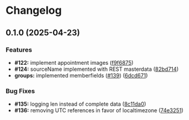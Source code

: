 # Changelog

## 0.1.0 (2025-04-23)


### Features

* **#122:** implement appointment images ([f9f6875](https://github.com/bensteUEM/ChurchToolsAPI/commit/f9f6875618c0f195874124ddf0094b25c09b89df))
* **#124:** sourceName implemented with REST masterdata ([82bd714](https://github.com/bensteUEM/ChurchToolsAPI/commit/82bd71408fd77fe872219fbc2feed315a755bbdf))
* **groups:** implemented memberfields ([#139](https://github.com/bensteUEM/ChurchToolsAPI/issues/139)) ([6dcd671](https://github.com/bensteUEM/ChurchToolsAPI/commit/6dcd671fa525232e7f7a9b5367710937b94c81ea))


### Bug Fixes

* **#135:** logging len instead of complete data ([8c11da0](https://github.com/bensteUEM/ChurchToolsAPI/commit/8c11da0953f1e1e1b335c07bb0e6dbfd0901b13a))
* **#136:** removing UTC references in favor of localtimezone ([74e3251](https://github.com/bensteUEM/ChurchToolsAPI/commit/74e32518c3f9eac01433907a70f6366112c341b7))
